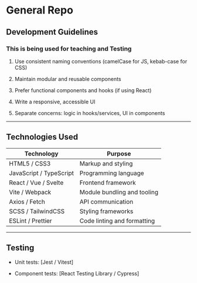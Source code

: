 # General Repo

## Development Guidelines

### This is being used for teaching and Testing

1. Use consistent naming conventions (camelCase for JS, kebab-case for CSS)

2. Maintain modular and reusable components

3. Prefer functional components and hooks (if using React)

4. Write a responsive, accessible UI

5. Separate concerns: logic in hooks/services, UI in components

---

## Technologies Used

|Technology|	Purpose|
|-------|-------|
|HTML5 / CSS3	|Markup and styling|
|JavaScript / TypeScript|	Programming language|
|React / Vue / Svelte|	Frontend framework|
|Vite / Webpack|	Module bundling and tooling|
|Axios / Fetch	|API communication|
|SCSS / TailwindCSS|	Styling frameworks|
|ESLint / Prettier	|Code linting and formatting|

---
## Testing

- Unit tests: [Jest / Vitest]

- Component tests: [React Testing Library / Cypress]
